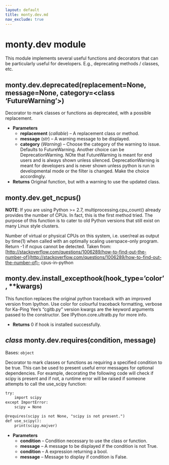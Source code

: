 ```yaml
---
layout: default
title: monty.dev.md
nav_exclude: true
---
```


# monty.dev module

This module implements several useful functions and decorators that can be
particularly useful for developers. E.g., deprecating methods / classes, etc.

## monty.dev.deprecated(replacement=None, message=None, category=<class ‘FutureWarning’>)

Decorator to mark classes or functions as deprecated,
with a possible replacement.

* **Parameters**
  * **replacement** (*callable*) – A replacement class or method.
  * **message** (*str*) – A warning message to be displayed.
  * **category** (*Warning*) – Choose the category of the warning to issue. Defaults
    to FutureWarning. Another choice can be DeprecationWarning. NOte that
    FutureWarning is meant for end users and is always shown unless silenced.
    DeprecationWarning is meant for developers and is never shown unless
    python is run in developmental mode or the filter is changed. Make
    the choice accordingly.
* **Returns**
  Original function, but with a warning to use the updated class.

## monty.dev.get_ncpus()

**NOTE**: If you are using Python >= 2.7, multiprocessing.cpu_count() already
provides the number of CPUs. In fact, this is the first method tried.
The purpose of this function is to cater to old Python versions that
still exist on many Linux style clusters.

Number of virtual or physical CPUs on this system, i.e.
user/real as output by time(1) when called with an optimally scaling
userspace-only program. Return -1 if ncpus cannot be detected. Taken from:
[http://stackoverflow.com/questions/1006289/how-to-find-out-the-number-of](http://stackoverflow.com/questions/1006289/how-to-find-out-the-number-of)-
cpus-in-python

## monty.dev.install_excepthook(hook_type=’color’, \*\*kwargs)

This function replaces the original python traceback with an improved
version from Ipython. Use color for colourful traceback formatting,
verbose for Ka-Ping Yee’s “cgitb.py” version kwargs are the keyword
arguments passed to the constructor. See IPython.core.ultratb.py for more
info.

* **Returns**
  0 if hook is installed successfully.

## *class* monty.dev.requires(condition, message)

Bases: `object`

Decorator to mark classes or functions as requiring a specified condition
to be true. This can be used to present useful error messages for
optional dependencies. For example, decorating the following code will
check if scipy is present and if not, a runtime error will be raised if
someone attempts to call the use_scipy function:

```default
try:
    import scipy
except ImportError:
    scipy = None

@requires(scipy is not None, "scipy is not present.")
def use_scipy():
    print(scipy.majver)
```

* **Parameters**
  * **condition** – Condition necessary to use the class or function.
  * **message** – A message to be displayed if the condition is not True.
  * **condition** – A expression returning a bool.
  * **message** – Message to display if condition is False.